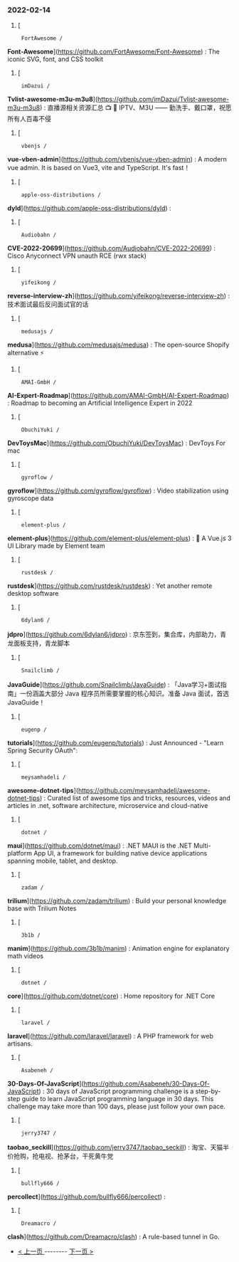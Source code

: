 ### 2022-02-14 
1. [
    

        FortAwesome /
**Font-Awesome**](https://github.com/FortAwesome/Font-Awesome) : The iconic SVG, font, and CSS toolkit
1. [
    

        imDazui /
**Tvlist-awesome-m3u-m3u8**](https://github.com/imDazui/Tvlist-awesome-m3u-m3u8) : 直播源相关资源汇总 📺 💯 IPTV、M3U —— 勤洗手、戴口罩，祝愿所有人百毒不侵
1. [
    

        vbenjs /
**vue-vben-admin**](https://github.com/vbenjs/vue-vben-admin) : A modern vue admin. It is based on Vue3, vite and TypeScript. It's fast！
1. [
    

        apple-oss-distributions /
**dyld**](https://github.com/apple-oss-distributions/dyld) : 
1. [
    

        Audiobahn /
**CVE-2022-20699**](https://github.com/Audiobahn/CVE-2022-20699) : Cisco Anyconnect VPN unauth RCE (rwx stack)
1. [
    

        yifeikong /
**reverse-interview-zh**](https://github.com/yifeikong/reverse-interview-zh) : 技术面试最后反问面试官的话
1. [
    

        medusajs /
**medusa**](https://github.com/medusajs/medusa) : The open-source Shopify alternative ⚡️
1. [
    

        AMAI-GmbH /
**AI-Expert-Roadmap**](https://github.com/AMAI-GmbH/AI-Expert-Roadmap) : Roadmap to becoming an Artificial Intelligence Expert in 2022
1. [
    

        ObuchiYuki /
**DevToysMac**](https://github.com/ObuchiYuki/DevToysMac) : DevToys For mac
1. [
    

        gyroflow /
**gyroflow**](https://github.com/gyroflow/gyroflow) : Video stabilization using gyroscope data
1. [
    

        element-plus /
**element-plus**](https://github.com/element-plus/element-plus) : 🎉 A Vue.js 3 UI Library made by Element team
1. [
    

        rustdesk /
**rustdesk**](https://github.com/rustdesk/rustdesk) : Yet another remote desktop software
1. [
    

        6dylan6 /
**jdpro**](https://github.com/6dylan6/jdpro) : 京东签到，集合库，内部助力，青龙面板支持，青龙脚本
1. [
    

        Snailclimb /
**JavaGuide**](https://github.com/Snailclimb/JavaGuide) : 「Java学习+面试指南」一份涵盖大部分 Java 程序员所需要掌握的核心知识。准备 Java 面试，首选 JavaGuide！
1. [
    

        eugenp /
**tutorials**](https://github.com/eugenp/tutorials) : Just Announced - "Learn Spring Security OAuth":
1. [
    

        meysamhadeli /
**awesome-dotnet-tips**](https://github.com/meysamhadeli/awesome-dotnet-tips) : Curated list of awesome tips and tricks, resources, videos and articles in .net, software architecture, microservice and cloud-native
1. [
    

        dotnet /
**maui**](https://github.com/dotnet/maui) : .NET MAUI is the .NET Multi-platform App UI, a framework for building native device applications spanning mobile, tablet, and desktop.
1. [
    

        zadam /
**trilium**](https://github.com/zadam/trilium) : Build your personal knowledge base with Trilium Notes
1. [
    

        3b1b /
**manim**](https://github.com/3b1b/manim) : Animation engine for explanatory math videos
1. [
    

        dotnet /
**core**](https://github.com/dotnet/core) : Home repository for .NET Core
1. [
    

        laravel /
**laravel**](https://github.com/laravel/laravel) : A PHP framework for web artisans.
1. [
    

        Asabeneh /
**30-Days-Of-JavaScript**](https://github.com/Asabeneh/30-Days-Of-JavaScript) : 30 days of JavaScript programming challenge is a step-by-step guide to learn JavaScript programming language in 30 days. This challenge may take more than 100 days, please just follow your own pace.
1. [
    

        jerry3747 /
**taobao_seckill**](https://github.com/jerry3747/taobao_seckill) : 淘宝、天猫半价抢购，抢电视、抢茅台，干死黄牛党
1. [
    

        bullfly666 /
**percollect**](https://github.com/bullfly666/percollect) : 
1. [
    

        Dreamacro /
**clash**](https://github.com/Dreamacro/clash) : A rule-based tunnel in Go. 

- [ < 上一页 ](https://github.com/able8/github-trending-daily-record/blob/master/2022-02-13.md) -------- [ 下一页 > ](https://github.com/able8/github-trending-daily-record/blob/master/2022-02-15.md)